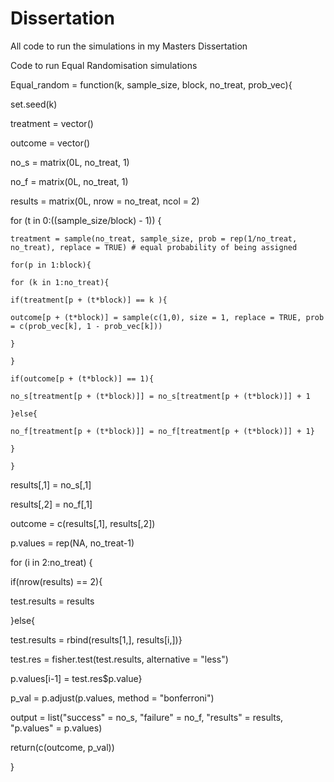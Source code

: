 # Dissertation
All code to run the simulations in my Masters Dissertation

Code to run Equal Randomisation simulations

Equal_random = function(k, sample_size, block, no_treat, prob_vec){
  
  set.seed(k)
  
  treatment = vector()
  
  outcome = vector()
  
  no_s = matrix(0L, no_treat, 1)
  
  no_f = matrix(0L, no_treat, 1)
  
  results = matrix(0L, nrow = no_treat, ncol = 2)
  
  
  for (t in 0:((sample_size/block) - 1)) {
    
    treatment = sample(no_treat, sample_size, prob = rep(1/no_treat, no_treat), replace = TRUE) # equal probability of being assigned
    
    for(p in 1:block){
    
    for (k in 1:no_treat){
    
    if(treatment[p + (t*block)] == k ){
    
    outcome[p + (t*block)] = sample(c(1,0), size = 1, replace = TRUE, prob = c(prob_vec[k], 1 - prob_vec[k]))
    
    } 
    
    }
    
    if(outcome[p + (t*block)] == 1){
    
    no_s[treatment[p + (t*block)]] = no_s[treatment[p + (t*block)]] + 1
    
    }else{
    
    no_f[treatment[p + (t*block)]] = no_f[treatment[p + (t*block)]] + 1} 
    
    } 
    
    }
    
    
  
  results[,1] = no_s[,1]
  
  results[,2] = no_f[,1]
  
  outcome = c(results[,1], results[,2])
  
  
  p.values = rep(NA, no_treat-1)
  
  for (i in 2:no_treat) {
  
  if(nrow(results) == 2){
  
  test.results = results
  
  }else{
  
  test.results = rbind(results[1,], results[i,])}
  
  test.res = fisher.test(test.results, alternative = "less")
  
  p.values[i-1] = test.res$p.value}
  
  p_val = p.adjust(p.values, method = "bonferroni")
  
  output = list("success" = no_s, "failure" =  no_f, "results" = results, "p.values" = p.values)
  
  return(c(outcome, p_val))

}

